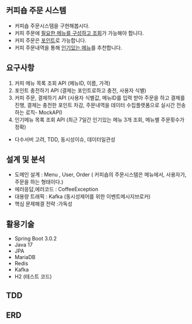 ## 커피숍 주문 시스템
- 커피숍 주문시스템을 구현해봅시다.
- 커피 주문에 <ins>필요한 메뉴를 구성하고 조회</ins>가 가능해야 합니다.
- 커피 주문은 <ins>포인트</ins>로 가능합니다.
- 커피 주문내역을 통해 <ins>인기있는 메뉴</ins>를 추천합니다.

## 요구사항
1) 커피 메뉴 목록 조회 API (메뉴ID, 이름, 가격)
2) 포인트 충전하기 API (결제는 포인트로하고 충전, 사용자 식별)
3) 커피 주문, 결제하기 API (사용자 식별값, 메뉴ID를 입력 받아 주문을 하고 결제를 진행, 결제는 충전한 포인트 차감, 주문내역을 데이터 수집플랫폼으로 실시간 전송하는 로직- MockAPI)  
4) 인기메뉴 목록 조회 API (최근 7일간 인기있는 메뉴 3개 조회, 메뉴별 주문횟수가 정확)
- 다수서버 고려, TDD, 동시성이슈, 데이터일관성 

## 설계 및 분석
- 도메인 설계 : Menu , User, Order ( 커피숍의 주문시스템은 메뉴에서, 사용자가, 주문을 하는 형태이다.)
- 에러응답,에러코드 : CoffeeException
- 대용량 트래픽 : Kafka (동시성제어를 위한 이벤트메시지브로커)
- 핵심 문제해결 전략 :가독성

## 활용기술
- Spring Boot 3.0.2
- Java 17
- JPA
- MariaDB
- Redis
- Kafka
- H2 (테스트 코드)

## TDD


 
## ERD
